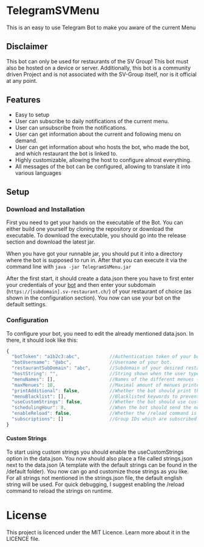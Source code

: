 # TelegramSVMenu
This is an easy to use Telegram Bot to make you aware of the current Menu
## Disclaimer
This bot can only be used for restaurants of the SV Group!
This bot must also be hosted on a device or server. Additionally, this bot is a community driven Project and is not associated with the SV-Group itself, nor is it official at any point.
## Features
* Easy to setup
* User can subscribe to daily notifications of the current menu.
* User can unsubscribe from the notifications.
* User can get information about the current and following menu on demand.
* User can get information about who hosts the bot, who made the bot, and which restaurant the bot is linked to.
* Highly customizable, allowing the host to configure almost everything.
* All messages of the bot can be configured, allowing to translate it into various languages
## Setup
### Download and Installation
First you need to get your hands on the executable of the Bot.
You can either build one yourself by cloning the repository or download the executable.
To download the executable, you should go into the release section and download the latest jar.

When you have got your runnable jar, you should put it into a directory where the bot is supposed to run in.
After that you can execute it via the command line with
``` java -jar TelegramSVMenu.jar ```

After the first start, it should create a data.json there you have to first enter your credentials of your [bot](https://core.telegram.org/bots) and then enter your subdomain (```https://[subdomain].sv-restaurant.ch/```) of your restaurant of choice (as shown in the configuration section).
You now can use your bot on the default settings.
### Configuration
To configure your bot, you need to edit the already mentioned data.json. In there, it should look like this:
``` js
{
  "botToken": "a1b2c3:abc",           //Authentication token of your bot.
  "botUsername": "@abc",              //Username of your bot.
  "restaurantSubDomain": "abc",       //Subdomain of your desired restaurant.
  "hostString": "",                   //String shown when the user types /host.
  "menuNames": [],                    //Names of the different menues (Default: Menu 1, Menu 2 ...).
  "maxMenues": 10,                    //Maximal amount of menues printed to the user.
  "printAdditional": false,           //Whether the bot should print the additional information about a menu.
  "menuBlacklist": [],                //Blacklisted keywords to prevent a notification to be sent with a certain menu that containes one of them.
  "useCustomStrings": false,          //Whether the bot should use custom by the host provided strings.
  "schedulingHour": 8,                //When the bot should send the notification to the user (Example = 8AM).
  "enableReload": false,              //Whether the /reload command is enabled to read in new config and strings on the go.
  "subscriptions": []                 //Group IDs which are subscribed to the menu notifiactions (Set by the bot)
}
```
#### Custom Strings
To start using custom strings you should enable the useCustomStrings option in the data.json.
You now should also place a file called strings.json next to the data.json (A template with the default strings can be found in the /default folder).
You now can go and customize those strings as you like.
For all strings not mentioned in the strings.json file, the default english string will be used. 
For quick debugging, I suggest enabling the /reload command to reload the strings on runtime.
# License
This project is licenced under the MIT Licence. Learn more about it in the LICENCE file.
